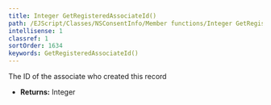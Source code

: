 ```yaml
---
title: Integer GetRegisteredAssociateId()
path: /EJScript/Classes/NSConsentInfo/Member functions/Integer GetRegisteredAssociateId()
intellisense: 1
classref: 1
sortOrder: 1634
keywords: GetRegisteredAssociateId()
---
```



The ID of the associate who created this record



* **Returns:** Integer


